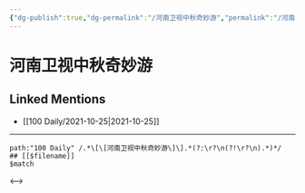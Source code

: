 ```yaml
---
{"dg-publish":true,"dg-permalink":"/河南卫视中秋奇妙游","permalink":"/河南卫视中秋奇妙游/"}
---
```


# 河南卫视中秋奇妙游

## Linked Mentions
- [[100 Daily/2021-10-25\|2021-10-25]]


---

```expander
path:"100 Daily" /.*\[\[河南卫视中秋奇妙游\]\].*(?:\r?\n(?!\r?\n).*)*/
## [[$filename]]
$match
```

<-->